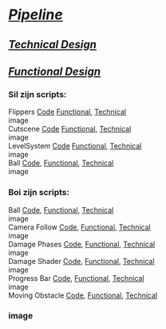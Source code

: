 # [*Pipeline*](https://github.com/Masenkyo/Examen/wiki/Pipeline "Pipeline")

## [*Technical Design*](https://github.com/Masenkyo/Examen/wiki/Technical-design "Technical Design")
## [*Functional Design*](https://github.com/Masenkyo/Examen/wiki/Functional-Design "Functional Design")
  
### Sil zijn scripts:  
  
Flippers [Code](https://github.com/Masenkyo/Examen/blob/master/Assets/Scripts/Flippers/Flipper.cs "Flippers")  [Functional](), [Technical]()  
image  
Cutscene [Code](https://github.com/Masenkyo/Examen/blob/master/Assets/Scripts/Camera/Cutscene.cs "Cutscene")  [Functional](), [Technical]()  
image  
LevelSystem [Code](https://github.com/Masenkyo/Examen/blob/master/Assets/Scripts/Level%20Systeem/LevelSystem.cs "LevelSystem")  [Functional](), [Technical]()  
image  
Ball [Code](https://github.com/Masenkyo/Examen/blob/master/Assets/Scripts/Ball/Ball.cs "Ball"), [Functional](), [Technical]()  
image  

### Boi zijn scripts:
  
Ball [Code](https://github.com/Masenkyo/Examen/blob/master/Assets/Scripts/Ball/Ball.cs "Ball"), [Functional](), [Technical](https://github.com/Masenkyo/Examen/wiki/Technical-design#ball)  
image  
Camera Follow [Code](https://github.com/Masenkyo/Examen/blob/master/Assets/Scripts/Camera/Follow.cs "Camera Follow"), [Functional](), [Technical](https://github.com/Masenkyo/Examen/wiki/Technical-design#camera-follow)  
image  
Damage Phases [Code](https://github.com/Masenkyo/Examen/blob/master/Assets/Scripts/Ball/Phases.cs "Damage Phases"), [Functional](), [Technical](https://github.com/Masenkyo/Examen/wiki/Technical-design#damage-phases)  
image  
Damage Shader [Code](https://github.com/Masenkyo/Examen/blob/master/Assets/Scripts/Ball/Phases.shader "Damage Shader"), [Functional](), [Technical](https://github.com/Masenkyo/Examen/wiki/Technical-design#damage-shader)  
image  
Progress Bar [Code](https://github.com/Masenkyo/Examen/blob/develop/Assets/Scripts/progressbar/ProgressBar.cs "Progress Bar"), [Functional](), [Technical](https://github.com/Masenkyo/Examen/wiki/Technical-design#progress-bar)  
image  
Moving Obstacle [Code](https://github.com/Masenkyo/Examen/blob/develop/Assets/Scripts/MovingObstacle/MovingObstacle.cs "Moving Obstacle"), [Functional](), [Technical](https://github.com/Masenkyo/Examen/wiki/Technical-design#moving-obstacle)  
### image
